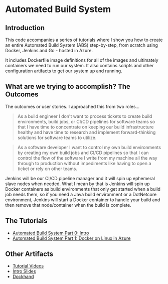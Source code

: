 # Automated Build System

## Introduction 
This code accompanies a series of tutorials where I show you how to create an entire Automated Build System (ABS) step-by-step, from scratch using Docker, Jenkins and Go - hosted in Azure. 

It includes Dockerfile image definitions for all of the images and ultimately containers we need to run our system. It also contains scripts and other configuration artifacts to get our system up and running.  

## What are we trying to accomplish? The Outcomes
The outcomes or user stories. I approached this from two roles... 

>As a build engineer I don't want to process tickets to create build environments, build jobs, or CI/CD pipelines for software teams so that I have time to concentrate on keeping our build infrastructure healthy and have time to research and implement forward-thinking solutions for software teams to utilize. 

>As a software developer I want to control my own build environments by creating my own build jobs and CI/CD pipelines so that I can control the flow of the software I write from my machine all the way through to production without impediments like having to open a ticket or rely on other teams.

Jenkins will be our CI/CD pipeline manager and it will spin up ephemeral slave nodes when needed. What I mean by that is Jenkins will spin up Docker containers as build environments that only get started when a build job needs them, so if you need a Java build environment or a DotNetcore environment, Jenkins will start a Docker container to handle your build and then remove that node/container when the build is complete.

## The Tutorials
* [Automated Build System Part 0: Intro](http://bargelt.com/blog/2016/10/06/automated-build-system-docker-jenkins-azure-go-intro/)
* [Automated Build System Part 1: Docker on Linux in Azure](http://bargelt.com/blog/2016/10/07/automated-build-system-docker-in-azure/
)

## Other Artifacts
* [Tutorial Videos](http://sbarg.me/ABS-tuts)
* [Intro Slides](http://sbarg.me/ABS-tuts)
* [Dockhand](https://github.com/stevebargelt/Dockhand)
